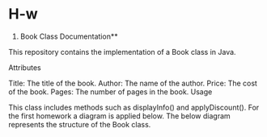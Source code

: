 # H-w
1) Book Class Documentation**

This repository contains the implementation of a Book class in Java.

Attributes

Title: The title of the book.
Author: The name of the author.
Price: The cost of the book.
Pages: The number of pages in the book.
Usage

This class includes methods such as displayInfo() and applyDiscount(). For the first homework a diagram is applied below. The below diagram represents the structure of the Book class. 

